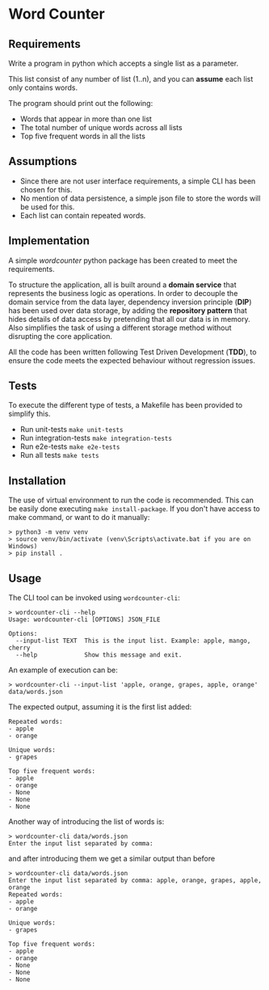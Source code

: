# Word Counter

## Requirements

Write a program in python which accepts a single list as a parameter.

This list consist of any number of list (1..n), and you can **assume** each list only contains words.

The program should print out the following:
- Words that appear in more than one list
- The total number of unique words across all lists
- Top five frequent words in all the lists

## Assumptions

- Since there are not user interface requirements, a simple CLI has been chosen for this.
- No mention of data persistence, a simple json file to store the words will be used for this.
- Each list can contain repeated words.

## Implementation

A simple *wordcounter* python package has been created to meet the requirements.

To structure the application, all is built around a **domain service** that represents the business logic as operations.
In order to decouple the domain service from the data layer, dependency inversion principle (**DIP**) has been used 
over data storage, by adding the **repository pattern** that hides details of data access by pretending that all our
data is in memory. Also simplifies the task of using a different storage method without disrupting the core application.

All the code has been written following Test Driven Development (**TDD**), to ensure the code meets the expected behaviour
without regression issues.

## Tests

To execute the different type of tests, a Makefile has been provided to simplify this.

- Run unit-tests ```make unit-tests```
- Run integration-tests ```make integration-tests```
- Run e2e-tests ```make e2e-tests```
- Run all tests ```make tests```


## Installation

The use of virtual environment to run the code is recommended. This can be easily done executing
```make install-package```. If you don't have access to make command, or want to do it manually:

```
> python3 -m venv venv
> source venv/bin/activate (venv\Scripts\activate.bat if you are on Windows)
> pip install .
```

## Usage
The CLI tool can be invoked using ```wordcounter-cli```:

```
> wordcounter-cli --help
Usage: wordcounter-cli [OPTIONS] JSON_FILE

Options:
  --input-list TEXT  This is the input list. Example: apple, mango, cherry
  --help             Show this message and exit.
```

An example of execution can be:

```
> wordcounter-cli --input-list 'apple, orange, grapes, apple, orange' data/words.json
```

The expected output, assuming it is the first list added:
```
Repeated words:
- apple
- orange

Unique words:
- grapes

Top five frequent words:
- apple
- orange
- None
- None
- None
```

Another way of introducing the list of words is:
```
> wordcounter-cli data/words.json
Enter the input list separated by comma: 
```

and after introducing them we get a similar output than before

```
> wordcounter-cli data/words.json
Enter the input list separated by comma: apple, orange, grapes, apple, orange
Repeated words:
- apple
- orange

Unique words:
- grapes

Top five frequent words:
- apple
- orange
- None
- None
- None
```
